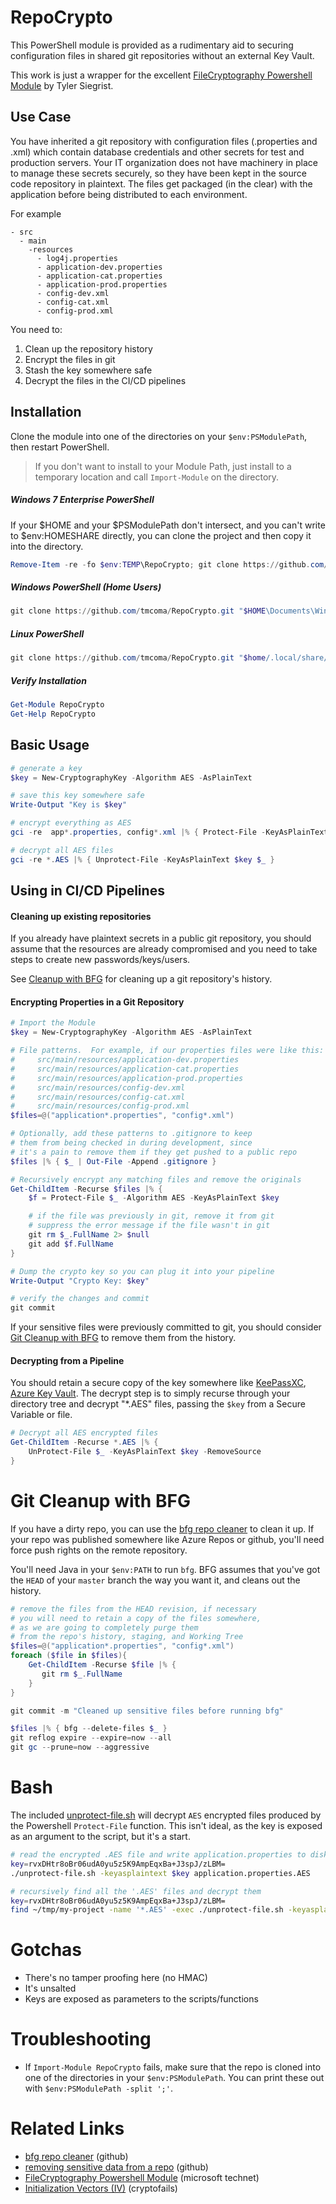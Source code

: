 # RepoCrypto
This PowerShell module is provided as a rudimentary aid to securing configuration files in shared git repositories without an external Key Vault.

This work is just a wrapper for the excellent [FileCryptography Powershell Module](https://gallery.technet.microsoft.com/scriptcenter/EncryptDecrypt-files-use-65e7ae5d) by Tyler Siegrist.

## Use Case
You have inherited a git repository with configuration files (.properties and .xml) which contain database credentials and other secrets for test and production servers. Your IT organization does not have machinery in place to manage these secrets securely, so they have been kept in the source code repository in plaintext.  The files get packaged (in the clear) with the application before being distributed to each environment.

For example
```
- src
  - main
    -resources
      - log4j.properties
      - application-dev.properties
      - application-cat.properties
      - application-prod.properties
      - config-dev.xml
      - config-cat.xml
      - config-prod.xml
```

You need to:
1. Clean up the repository history
2. Encrypt the files in git
3. Stash the key somewhere safe
4. Decrypt the files in the CI/CD pipelines

## Installation
Clone the module into one of the directories on your `$env:PSModulePath`, then restart PowerShell.

> If you don't want to install to your Module Path, just install to a temporary location and call `Import-Module` on the directory.

##### Windows 7 Enterprise PowerShell
If your $HOME and your $PSModulePath don't intersect, and you can't write to $env:HOMESHARE directly, you can clone the project and then copy it into the directory.
```PowerShell
Remove-Item -re -fo $env:TEMP\RepoCrypto; git clone https://github.com/tmcoma/RepoCrypto.git $env:TEMP\RepoCrypto; mkdir "$env:HOMESHARE\My Documents\WindowsPowerShell\Modules\RepoCrypto" -ErrorAction Ignore; Copy-Item -fo "$env:TEMP\RepoCrypto\*" "$env:HOMESHARE\My Documents\WindowsPowerShell\Modules\RepoCrypto"; Import-Module -Force RepoCrypto
```

##### Windows PowerShell (Home Users)
```PowerShell
git clone https://github.com/tmcoma/RepoCrypto.git "$HOME\Documents\WindowsPowerShell\Modules\RepoCrypto"; Import-Module RepoCrypto
```

##### Linux PowerShell
```PowerShell
git clone https://github.com/tmcoma/RepoCrypto.git "$home/.local/share/powershell/Modules/RepoCrypto"; Import-Module RepoCrypto
```


##### Verify Installation
```PowerShell
Get-Module RepoCrypto
Get-Help RepoCrypto
```

## Basic Usage
```PowerShell
# generate a key
$key = New-CryptographyKey -Algorithm AES -AsPlainText

# save this key somewhere safe
Write-Output "Key is $key"

# encrypt everything as AES
gci -re  app*.properties, config*.xml |% { Protect-File -KeyAsPlainText $key $_ }

# decrypt all AES files
gci -re *.AES |% { Unprotect-File -KeyAsPlainText $key $_ }
```

## Using in CI/CD Pipelines
#### Cleaning up existing repositories
If you already have plaintext secrets in a public git repository, you should assume that the resources are already compromised and you need to take steps to create new passwords/keys/users.

See [Cleanup with BFG](#cleanup-with-bfg) for cleaning up a git repository's history.

#### Encrypting Properties in a Git Repository
```PowerShell
# Import the Module
$key = New-CryptographyKey -Algorithm AES -AsPlainText

# File patterns.  For example, if our properties files were like this:
#     src/main/resources/application-dev.properties
#     src/main/resources/application-cat.properties
#     src/main/resources/application-prod.properties
#     src/main/resources/config-dev.xml
#     src/main/resources/config-cat.xml
#     src/main/resources/config-prod.xml
$files=@("application*.properties", "config*.xml")

# Optionally, add these patterns to .gitignore to keep
# them from being checked in during development, since
# it's a pain to remove them if they get pushed to a public repo
$files |% { $_ | Out-File -Append .gitignore }

# Recursively encrypt any matching files and remove the originals
Get-ChildItem -Recurse $files |% {
    $f = Protect-File $_ -Algorithm AES -KeyAsPlainText $key 

    # if the file was previously in git, remove it from git
    # suppress the error message if the file wasn't in git
    git rm $_.FullName 2> $null
    git add $f.FullName
}

# Dump the crypto key so you can plug it into your pipeline
Write-Output "Crypto Key: $key"

# verify the changes and commit
git commit
```

If your sensitive files were previously committed to git, you should consider [Git Cleanup with BFG](#git-cleanup-with-bfg) to remove them from the history.


#### Decrypting from a Pipeline
You should retain a secure copy of the key somewhere like [KeePassXC](https://keepassxc.org/), [Azure Key Vault](https://azure.microsoft.com/en-us/services/key-vault/). The decrypt step is to simply recurse through your directory tree and decrypt "*.AES" files, passing the `$key` from a Secure Variable or file.
```PowerShell
# Decrypt all AES encrypted files
Get-ChildItem -Recurse *.AES |% {
    UnProtect-File $_ -KeyAsPlainText $key -RemoveSource
}
```

# Git Cleanup with BFG
If you have a dirty repo, you can use the [bfg repo cleaner](https://rtyley.github.io/bfg-repo-cleaner/) to clean it up.  If your repo was published somewhere like Azure Repos or github, you'll need force push rights on the remote repository.

You'll need Java in your `$env:PATH` to run `bfg`.  BFG assumes that you've got the `HEAD` of your `master` branch the way you want it, and cleans out the history.

```PowerShell
# remove the files from the HEAD revision, if necessary
# you will need to retain a copy of the files somewhere,
# as we are going to completely purge them
# from the repo's history, staging, and Working Tree
$files=@("application*.properties", "config*.xml")
foreach ($file in $files){
    Get-ChildItem -Recurse $file |% {
       git rm $_.FullName 
    }
}

git commit -m "Cleaned up sensitive files before running bfg"

$files |% { bfg --delete-files $_ }
git reflog expire --expire=now --all 
git gc --prune=now --aggressive
```

# Bash
The included [unprotect-file.sh](unprotect-file.sh) will decrypt `AES` encrypted files produced by the Powershell `Protect-File` function.  This isn't ideal, as the key is exposed as an argument to the script, but it's a start.

```bash
# read the encrypted .AES file and write application.properties to disk
key=rvxDHtr8oBr06udA0yu5z5K9AmpEqxBa+J3spJ/zLBM=
./unprotect-file.sh -keyasplaintext $key application.properties.AES
```

```bash
# recursively find all the '.AES' files and decrypt them
key=rvxDHtr8oBr06udA0yu5z5K9AmpEqxBa+J3spJ/zLBM=
find ~/tmp/my-project -name '*.AES' -exec ./unprotect-file.sh -keyasplaintext $key {} \;
```

# Gotchas
- There's no tamper proofing here (no HMAC)
- It's unsalted
- Keys are exposed as parameters to the scripts/functions

# Troubleshooting
- If `Import-Module RepoCrypto` fails, make sure that the repo is cloned into one of the directories in your `$env:PSModulePath`.  You can print these out with `$env:PSModulePath -split ';'`.

# Related Links
- [bfg repo cleaner](https://rtyley.github.io/bfg-repo-cleaner/) (github)
- [removing sensitive data from a repo](https://help.github.com/articles/removing-sensitive-data-from-a-repository/) (github)
- [FileCryptography Powershell Module](https://gallery.technet.microsoft.com/scriptcenter/EncryptDecrypt-files-use-65e7ae5d)  (microsoft technet)
- [Initialization Vectors (IV)](http://www.cryptofails.com/post/70059609995/crypto-noobs-1-initialization-vectors) (cryptofails)
